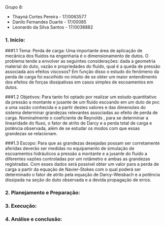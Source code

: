 Grupo 8:
- Thayná Cortes Pereira - 17/0063577
- Danilo Fernandes Duarte - 17/00085
- Leonardo da Silva Santos - 17/0038882

### 1.	Início:

###1.1 Tema: Perda de carga:
  Uma importante área de aplicação de mecânica dos fluidos na engenharia é o dimensionamento de dutos. O problema tende a envolver as seguintes considerações: dada a geometria material do duto, vazão e propriedades do fluido, qual é a queda de pressão associada aos efeitos viscosos?
Em função disso o estudo do fenômeno da perda de carga foi escolhido no intuito de se obter um maior entendimento dos efeitos de forças dissipativas em casos simples de escoamentos em dutos.

###1.2 Objetivos:
  Para tanto foi optado por realizar um estudo quantitativo da pressão a montante e jusante de um fluido escoando em um duto de pvc a uma vazão conhecida e a partir destes valores e das dimensões do sistema determinar grandezas relevantes associadas ao efeito de perda de carga. Nominalmente o coeficiente de Reynolds , para se determinar a linearidade do fluxo, o fator de atrito de Darcy e a perda total de carga e potência observada, além de se estudar os modos com que essas grandezas se relacionam.  

###1.3 Escopo:
    Para que as grandezas desejadas possam ser corretamente aferidas deverão ser medidas no equipamento de simulação de escoamentos hidráulicos a pressão a montante e a jusante do fluido a diferentes vazões controladas por um rotâmetro e ambas as grandezas registradas.
    Com esses dados será possível obter um valor para a perda de carga a partir da equação de Navier-Stokes com o qual poderá ser determinado o fator de atrito pela equação de Darcy–Weisbach e a potência dissipada na seção do duto observada e a devida propagação de erros.


### 2.	Planejamento e Preparação:

### 3.	Execução:

### 4.	Análise e conclusão:
